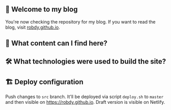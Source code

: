 ## 👋 Welcome to my blog

You're now checking the repository for my blog. If you want to read the blog, visit [robdy.github.io](https://robdy.github.io).

## 📢 What content can I find here?

## 🛠 What technologies were used to build the site?

## 🏗️ Deploy configuration
Push changes to `src` branch. It'll be deployed via script `deploy.sh` to `master` and then visible on https://robdy.github.io. Draft version is visible on Netlify.
